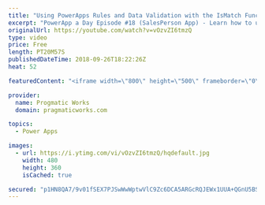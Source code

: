 ```yaml
---
title: "Using PowerApps Rules and Data Validation with the IsMatch Function"
excerpt: "PowerApp a Day Episode #18 (SalesPerson App) - Learn how to use PoweApps rules to enforce data validation and make the user experience even better. Also learn the manual techniques for doing the same type of data validation.   Power App Training: https://pragmaticworks.com/Training/On-Demand-Training/Introduction-to-Powerapps"
originalUrl: https://youtube.com/watch?v=vOzvZI6tmzQ
type: video
price: Free
length: PT20M57S
publishedDateTime: 2018-09-26T18:22:26Z
heat: 52

featuredContent: "<iframe width=\"800\" height=\"500\" frameborder=\"0\" src=\"https://www.youtube.com/embed/vOzvZI6tmzQ\" allow=\"accelerometer; autoplay; encrypted-media; gyroscope; picture-in-picture\" allowfullscreen></iframe>"

provider:
  name: Progmatic Works
  domain: pragmaticworks.com

topics:
  - Power Apps

images:
  - url: https://i.ytimg.com/vi/vOzvZI6tmzQ/hqdefault.jpg
    width: 480
    height: 360
    isCached: true

secured: "p1HN8QA7/9v01fSEX7PJSwWwWptwVlC9Zc6DCA5ARGcRQJEWx1UUA+QGnU5BSUPxMYuHtoBNbdZQpGHDMvprKe5ncRCPMrhMR1gQBZPvOQg0TmL3ZzSvH6DlJdJWR3JTu5av/wnluA2Cm5k0KaK1m9nlmVQ2biIvChnMwpod2e2I/1Dnlj6wbV2w4af5nsxexMktuDqbgtpEg5u50bC3w8TCn02GJFft4Rvhn0/3bgshjqpoeG2tlBPqeOC+ko9qky/9YiOu4LoktNfF5e704df2qLufr2IAfyu8yVxqqcGV+uTkrZq9xAfa4VJg7lmABEPK3bVnN0NlYzovVJrgBcVGJxO0HQdTA55UzPPc1aBmxNUK4tm1ZKoAovA1gMBmDAh2o+wfjLSA7Uuf97SFLeCYskkPYwqzWeIxB2y+R+Q=;LxSBwg+VK85RQGmCp9itBA=="
---
```


